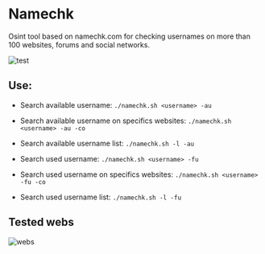 # Namechk
Osint tool based on namechk.com for checking usernames on more than 100 websites, forums and social networks.

![test](https://imgur.com/phYCxbZ.jpg)

## Use:

- Search available username:
```./namechk.sh <username> -au```
	
- Search available username on specifics websites:
```./namechk.sh  <username> -au -co```
	
- Search available username list:
```./namechk.sh -l -au```
	
- Search used username:
```./namechk.sh <username> -fu```
	
- Search used username on specifics websites:
```./namechk.sh <username> -fu -co```
	
- Search used username list:
```./namechk.sh -l -fu```
	

## Tested webs

![webs](https://i.imgur.com/M5kkM5X.jpg)
